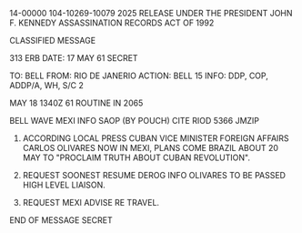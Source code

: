 14-00000
104-10269-10079 2025 RELEASE UNDER THE PRESIDENT JOHN F. KENNEDY ASSASSINATION RECORDS ACT OF 1992

CLASSIFIED MESSAGE

313 ERB
DATE: 17 MAY 61
SECRET

TO: BELL
FROM: RIO DE JANERIO
ACTION: BELL 15
INFO: DDP, COP, ADDP/A, WH, S/C 2

MAY 18 1340Z 61
ROUTINE
IN 2065

BELL WAVE MEXI INFO SAOP (BY POUCH) CITE RIOD 5366
JMZIP

1. ACCORDING LOCAL PRESS CUBAN VICE MINISTER FOREIGN AFFAIRS
CARLOS OLIVARES NOW IN MEXI, PLANS COME BRAZIL ABOUT 20 MAY TO
"PROCLAIM TRUTH ABOUT CUBAN REVOLUTION".

2. REQUEST SOONEST RESUME DEROG INFO OLIVARES TO BE PASSED
HIGH LEVEL LIAISON.

3. REQUEST MEXI ADVISE RE TRAVEL.

END OF MESSAGE
SECRET
